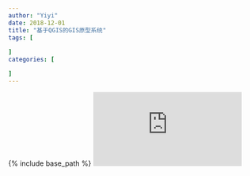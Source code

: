```yaml
---
author: "Yiyi"
date: 2018-12-01
title: "基于QGIS的GIS原型系统"
tags: [
 
]
categories: [

]
---
```

{% include base_path %}
![基于QGIS的GIS原型系统](https://Braveoneone.github.io/static/GIS12.pdf)

</object> 
